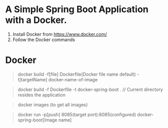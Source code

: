 A Simple Spring Boot Application with a Docker.
===============================================
1. Install Docker from https://www.docker.com/
2. Follow the Docker commands 


Docker
=========

> docker build -f[file] Dockerfile(Docker file name default) -t[targetName] docker-name-of-image

> docker build -f Dockerfile -t docker-spring-boot .  // Current directory resides the application

> docker images (to get all images)

> docker run -p[push] 8085(target port):8085(configured) docker-spring-boot[Image name]
